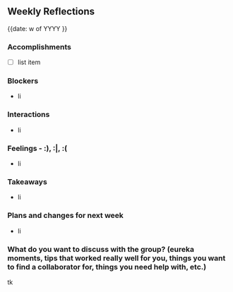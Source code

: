 ## Weekly Reflections

{{date:  w of YYYY }}

### Accomplishments

- [ ] list item

### Blockers

- li

### Interactions

- li

### Feelings - :), :|, :(

- li

### Takeaways

 - li

### Plans and changes for next week

- li

### What do you want to discuss with the group? (eureka moments, tips that worked really well for you, things you want to find a collaborator for, things you need help with, etc.)

tk